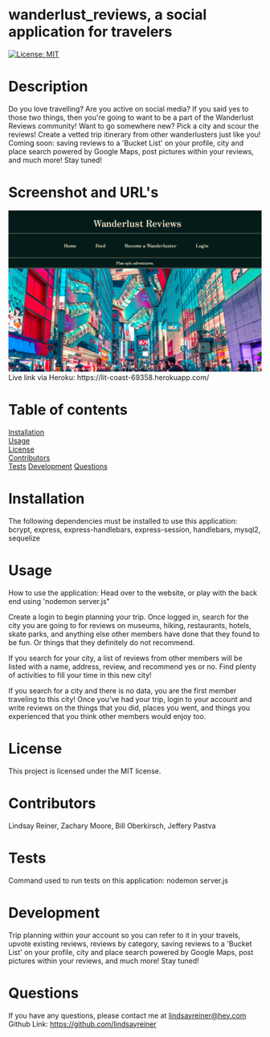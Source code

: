 # wanderlust_reviews, a social application for travelers
[![License: MIT](https://img.shields.io/badge/License-MIT-yellow.svg)](https://opensource.org/licenses/MIT)  
 
# Description  
Do you love travelling? Are you active on social media? If you said yes to those two things, then you're going to want to be a part of the Wanderlust Reviews community! Want to go somewhere new? Pick a city and scour the reviews! Create a vetted trip itinerary from other wanderlusters just like you! Coming soon: saving reviews to a 'Bucket List' on your profile, city and place search powered by Google Maps, post pictures within your reviews, and much more! Stay tuned!  

# Screenshot and URL's

<img src="public/images/app_screenshot.png" alt="website-screenshot">
Live link via Heroku:  https://lit-coast-69358.herokuapp.com/


# Table of contents  
[Installation](#installation)  
[Usage](#usage)  
[License](#license)  
[Contributors](#contributors)  
[Tests](#tests)
[Development](#development)
[Questions](#questions)  
# Installation 
The following dependencies must be installed to use this application: bcrypt, express, express-handlebars, express-session, handlebars, mysql2, sequelize  
# Usage  
How to use the application: Head over to the website, or play with the back end using 'nodemon server.js" 

Create a login to begin planning your trip. Once logged in, search for the city you are going to for reviews on museums, hiking, restaurants, hotels, skate parks, and anything else other members have done that they found to be fun. Or things that they definitely do not recommend. 

If you search for your city, a list of reviews from other members will be listed with a name, address, review, and recommend yes or no. Find plenty of activities to fill your time in this new city!

If you search for a city and there is no data, you are the first member traveling to this city! Once you’ve had your trip, login to your account and write reviews on the things that you did, places you went, and things you experienced that you think other members would enjoy too. 
# License  
This project is licensed under the MIT license.  
# Contributors  
Lindsay Reiner, Zachary Moore, Bill Oberkirsch, Jeffery Pastva  
# Tests
Command used to run tests on this application: nodemon server.js  

# Development
Trip planning within your account so you can refer to it in your travels, upvote existing reviews, reviews by category, saving reviews to a 'Bucket List' on your profile, city and place search powered by Google Maps, post pictures within your reviews, and much more! Stay tuned!
# Questions  
If you have any questions, please contact me at lindsayreiner@hey.com
Github Link: https://github.com/lindsayreiner 